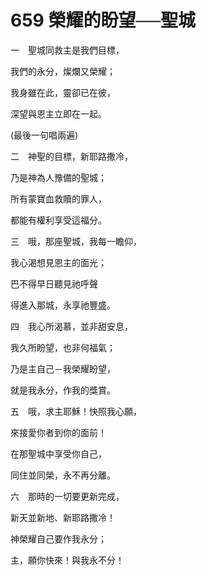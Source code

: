 # 659 榮耀的盼望──聖城

一　聖城同救主是我們目標，

我們的永分，燦爛又榮耀；

我身雖在此，靈卻已在彼，

深望與恩主立即在一起。

(最後一句唱兩遍)

二　神聖的目標，新耶路撒冷，

乃是神為人豫備的聖城；

所有蒙寶血救贖的罪人，

都能有權利享受這福分。

三　哦，那座聖城，我每一瞻仰，

我心渴想見恩主的面光；

巴不得早日聽見祂呼聲

得進入那城，永享祂豐盛。

四　我心所渴慕，並非甜安息，

我久所盼望，也非何福氣；

乃是主自己－我榮耀盼望，

就是我永分，作我的獎賞。

五　哦，求主耶穌！快照我心願，

來接愛你者到你的面前！

在那聖城中享受你自己，

同住並同榮，永不再分離。

六　那時的一切要更新完成，

新天並新地、新耶路撒冷！

神榮耀自己要作我永分；

主，願你快來！與我永不分！

